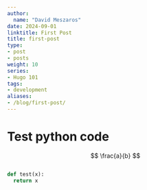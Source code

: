 ```yaml
---
author:
  name: "David Meszaros"
date: 2024-09-01
linktitle: First Post
title: first-post
type:
- post
- posts
weight: 10
series:
- Hugo 101
tags: 
- development
aliases:
- /blog/first-post/
---
```


# Test python code

$$ \frac{a}{b} $$

```python

def test(x):
  return x

```